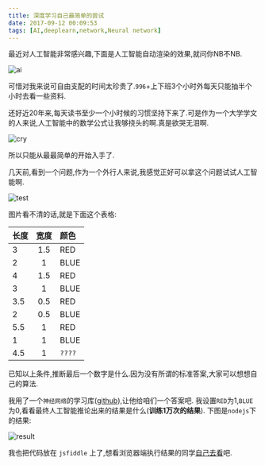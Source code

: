 ```yaml
---
title: 深度学习自己最简单的尝试
date: 2017-09-12 00:09:53
tags: [AI,deeplearn,network,Neural network]
---
```


最近对人工智能非常感兴趣,下面是人工智能自动渲染的效果,就问你NB不NB.

![ai](http://s1.jiasucloud.com/blog/image/441b92d1543b4d72337ced2b7b11d731.gif-s)

可惜对我来说可自由支配的时间太珍贵了.`996`+上下班3个小时外每天只能抽半个小时去看一些资料.

还好近20年来,每天读书至少一个小时候的习惯坚持下来了.可是作为一个大学学文的人来说,人工智能中的数学公式让我够挠头的啊.真是欲哭无泪啊.

![cry](http://s1.jiasucloud.com/blog/image/6af89bc8gw1f8syrw067nj209i09ijrn.jpg-s)

所以只能从最最简单的开始入手了.

几天前,看到一个问题,作为一个外行人来说,我感觉正好可以拿这个问题试试人工智能啊.

![test](http://s1.jiasucloud.com/blog/image/WechatIMG192.jpeg-s)
<!--more-->
图片看不清的话,就是下面这个表格:

|长度|宽度|颜色|
|:--|:--:|:--|
|3| 1.5 |RED|
|2| 1 |BLUE|
|4| 1.5 |RED|
|3| 1 |BLUE|
|3.5|0.5 |RED|
|2| 0.5 |BLUE|
|5.5|1|RED|
|1|1|BLUE|
|4.5|1|`????`|

已知以上条件,推断最后一个数字是什么.因为没有所谓的标准答案,大家可以想想自己的算法.

我用了一个`神经网络`的学习库([github](https://github.com/cazala/synaptic)),让他给咱们一个答案吧.
我设置`RED`为1,`BLUE`为0,看看最终人工智能推论出来的结果是什么(**训练1万次的结果**).
下图是`nodejs`下的结果:

![result](http://s1.jiasucloud.com/blog/image/WX20170907-205857@2x.png-s)

我也把代码放在 `jsfiddle` 上了,想看浏览器端执行结果的同学[自己去看](http://jsfiddle.net/StoneRen/sohw8eo7)吧.

<script async src="//jsfiddle.net/StoneRen/sohw8eo7/1/embed/"></script>